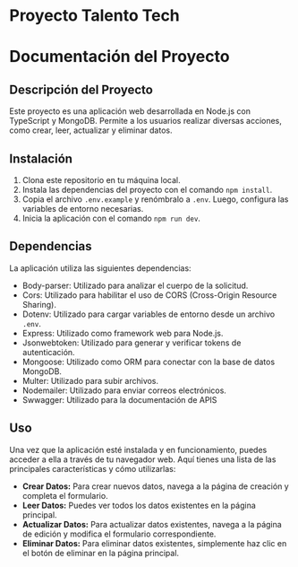 # Proyecto Talento Tech

# Documentación del Proyecto

## Descripción del Proyecto

Este proyecto es una aplicación web desarrollada en Node.js con TypeScript y MongoDB. Permite a los usuarios realizar diversas acciones, como crear, leer, actualizar y eliminar datos.

## Instalación

1. Clona este repositorio en tu máquina local.
2. Instala las dependencias del proyecto con el comando `npm install`.
3. Copia el archivo `.env.example` y renómbralo a `.env`. Luego, configura las variables de entorno necesarias.
4. Inicia la aplicación con el comando `npm run dev`.

## Dependencias

La aplicación utiliza las siguientes dependencias:

- Body-parser: Utilizado para analizar el cuerpo de la solicitud.
- Cors: Utilizado para habilitar el uso de CORS (Cross-Origin Resource Sharing).
- Dotenv: Utilizado para cargar variables de entorno desde un archivo `.env`.
- Express: Utilizado como framework web para Node.js.
- Jsonwebtoken: Utilizado para generar y verificar tokens de autenticación.
- Mongoose: Utilizado como ORM para conectar con la base de datos MongoDB.
- Multer: Utilizado para subir archivos.
- Nodemailer: Utilizado para enviar correos electrónicos.
- Swwagger: Utilizado para la documentación de APIS

## Uso

Una vez que la aplicación esté instalada y en funcionamiento, puedes acceder a ella a través de tu navegador web. Aquí tienes una lista de las principales características y cómo utilizarlas:

- **Crear Datos:** Para crear nuevos datos, navega a la página de creación y completa el formulario.
- **Leer Datos:** Puedes ver todos los datos existentes en la página principal.
- **Actualizar Datos:** Para actualizar datos existentes, navega a la página de edición y modifica el formulario correspondiente.
- **Eliminar Datos:** Para eliminar datos existentes, simplemente haz clic en el botón de eliminar en la página principal.


